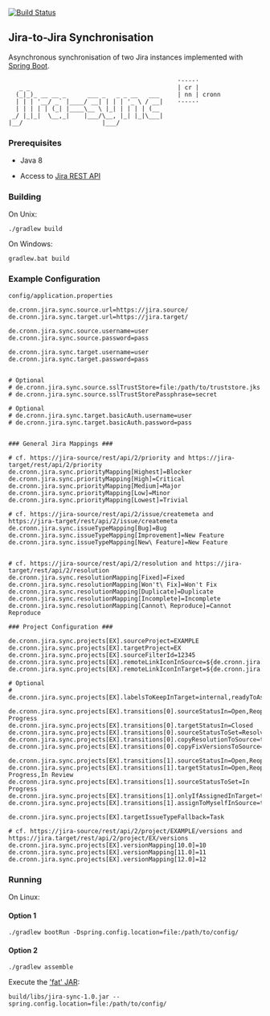 [![Build Status](https://travis-ci.org/cronn-de/jira-sync.png?branch=master)](https://travis-ci.org/cronn-de/jira-sync)

## Jira-to-Jira Synchronisation

Asynchronous synchronisation of two Jira instances implemented with [Spring Boot][spring-boot].

                                                   ·----·
       _ _                                         | cr |
      (_|_)_ __ __ _      ___ _   _ _ __   ___     | nn | cronn
      | | | '__/ _` |____/ __| | | | '_ \ / __|    ·----·
      | | | | | (_| |____\__ \ |_| | | | | (__
     _/ |_|_|  \__,_|    |___/\__, |_| |_|\___|
    |__/                      |___/


### Prerequisites

- Java 8

- Access to [Jira REST API][jira-rest-api]

### Building

On Unix:

```
./gradlew build
```

On Windows:


```
gradlew.bat build
```


### Example Configuration

`config/application.properties`

```properties
de.cronn.jira.sync.source.url=https://jira.source/
de.cronn.jira.sync.target.url=https://jira.target/

de.cronn.jira.sync.source.username=user
de.cronn.jira.sync.source.password=pass

de.cronn.jira.sync.target.username=user
de.cronn.jira.sync.target.password=pass


# Optional
# de.cronn.jira.sync.source.sslTrustStore=file:/path/to/truststore.jks
# de.cronn.jira.sync.source.sslTrustStorePassphrase=secret

# Optional
# de.cronn.jira.sync.target.basicAuth.username=user
# de.cronn.jira.sync.target.basicAuth.password=pass


### General Jira Mappings ###

# cf. https://jira-source/rest/api/2/priority and https://jira-target/rest/api/2/priority
de.cronn.jira.sync.priorityMapping[Highest]=Blocker
de.cronn.jira.sync.priorityMapping[High]=Critical
de.cronn.jira.sync.priorityMapping[Medium]=Major
de.cronn.jira.sync.priorityMapping[Low]=Minor
de.cronn.jira.sync.priorityMapping[Lowest]=Trivial

# cf. https://jira-source/rest/api/2/issue/createmeta and https://jira-target/rest/api/2/issue/createmeta
de.cronn.jira.sync.issueTypeMapping[Bug]=Bug
de.cronn.jira.sync.issueTypeMapping[Improvement]=New Feature
de.cronn.jira.sync.issueTypeMapping[New\ Feature]=New Feature


# cf. https://jira-source/rest/api/2/resolution and https://jira-target/rest/api/2/resolution
de.cronn.jira.sync.resolutionMapping[Fixed]=Fixed
de.cronn.jira.sync.resolutionMapping[Won't\ Fix]=Won't Fix
de.cronn.jira.sync.resolutionMapping[Duplicate]=Duplicate
de.cronn.jira.sync.resolutionMapping[Incomplete]=Incomplete
de.cronn.jira.sync.resolutionMapping[Cannot\ Reproduce]=Cannot Reproduce

### Project Configuration ###

de.cronn.jira.sync.projects[EX].sourceProject=EXAMPLE
de.cronn.jira.sync.projects[EX].targetProject=EX
de.cronn.jira.sync.projects[EX].sourceFilterId=12345
de.cronn.jira.sync.projects[EX].remoteLinkIconInSource=${de.cronn.jira.sync.source.url}/favicon.ico
de.cronn.jira.sync.projects[EX].remoteLinkIconInTarget=${de.cronn.jira.sync.target.url}/favicon.ico

# Optional
# de.cronn.jira.sync.projects[EX].labelsToKeepInTarget=internal,readyToAssign

de.cronn.jira.sync.projects[EX].transitions[0].sourceStatusIn=Open,Reopened,In Progress
de.cronn.jira.sync.projects[EX].transitions[0].targetStatusIn=Closed
de.cronn.jira.sync.projects[EX].transitions[0].sourceStatusToSet=Resolved
de.cronn.jira.sync.projects[EX].transitions[0].copyResolutionToSource=true
de.cronn.jira.sync.projects[EX].transitions[0].copyFixVersionsToSource=true

de.cronn.jira.sync.projects[EX].transitions[1].sourceStatusIn=Open,Reopened
de.cronn.jira.sync.projects[EX].transitions[1].targetStatusIn=Open,Reopened,Blocked,In Progress,In Review
de.cronn.jira.sync.projects[EX].transitions[1].sourceStatusToSet=In Progress
de.cronn.jira.sync.projects[EX].transitions[1].onlyIfAssignedInTarget=true
de.cronn.jira.sync.projects[EX].transitions[1].assignToMyselfInSource=true

de.cronn.jira.sync.projects[EX].targetIssueTypeFallback=Task

# cf. https://jira-source/rest/api/2/project/EXAMPLE/versions and https://jira.target/rest/api/2/project/EX/versions
de.cronn.jira.sync.projects[EX].versionMapping[10.0]=10
de.cronn.jira.sync.projects[EX].versionMapping[11.0]=11
de.cronn.jira.sync.projects[EX].versionMapping[12.0]=12
```

### Running

On Linux:

#### Option 1

```
./gradlew bootRun -Dspring.config.location=file:/path/to/config/
```

#### Option 2

```
./gradlew assemble
```

Execute the ['fat' JAR][spring-fat-jar]:
```
build/libs/jira-sync-1.0.jar --spring.config.location=file:/path/to/config/
```


[spring-boot]: https://projects.spring.io/spring-boot/
[jira-rest-api]: https://docs.atlassian.com/jira/REST/cloud/
[spring-fat-jar]: http://docs.spring.io/spring-boot/docs/current/reference/html/executable-jar.html
